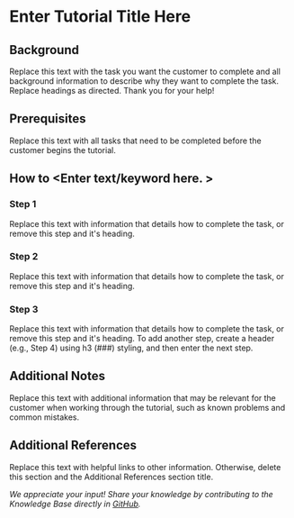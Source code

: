 # Enter Tutorial Title Here

## Background

Replace this text with the task you want the customer to complete and all background information to describe why they want to complete the task. Replace headings as directed. Thank you for your help!

## Prerequisites

Replace this text with all tasks that need to be completed before the customer begins the tutorial.

## How to &lt;Enter text/keyword here. &gt;

### Step 1

Replace this text with information that details how to complete the task, or remove this step and it's heading.

### Step 2

Replace this text with information that details how to complete the task, or remove this step and it's heading.

### Step 3

Replace this text with information that details how to complete the task, or remove this step and it's heading. To add another step, create a header (e.g., Step 4) using h3 (###) styling, and then enter the next step.

## Additional Notes

Replace this text with additional information that may be relevant for the customer when working through the tutorial, such as known problems and common mistakes.

## Additional References

Replace this text with helpful links to other information. Otherwise, delete this section and the Additional References section title.

*We appreciate your input! Share your knowledge by contributing to the Knowledge Base directly in [GitHub](https://github.com/exasol/public-knowledgebase).*
